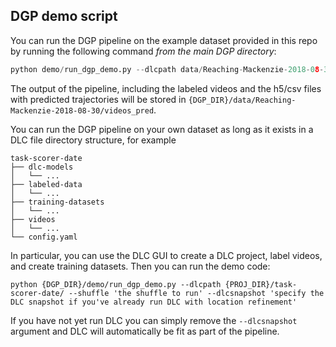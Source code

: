 DGP demo script
---------------

You can run the DGP pipeline on the example dataset provided in this repo by running the following command *from the main DGP directory*:

```python
python demo/run_dgp_demo.py --dlcpath data/Reaching-Mackenzie-2018-08-30
```

The output of the pipeline, including the labeled videos and the h5/csv files with predicted trajectories will be stored in `{DGP_DIR}/data/Reaching-Mackenzie-2018-08-30/videos_pred`.

You can run the DGP pipeline on your own dataset as long as it exists in a DLC file directory structure, for example

```
task-scorer-date
├── dlc-models
│	└── ...
├── labeled-data
│	└── ...
├── training-datasets
│	└── ...
├── videos
│	└── ...
└── config.yaml
```

In particular, you can use the DLC GUI to create a DLC project, label videos, and create training datasets. Then you can run the demo code:

`python {DGP_DIR}/demo/run_dgp_demo.py --dlcpath {PROJ_DIR}/task-scorer-date/ --shuffle 'the shuffle to run' --dlcsnapshot 'specify the DLC snapshot if you've already run DLC with location refinement'`

If you have not yet run DLC you can simply remove the `--dlcsnapshot` argument and DLC will automatically be fit as part of the pipeline.